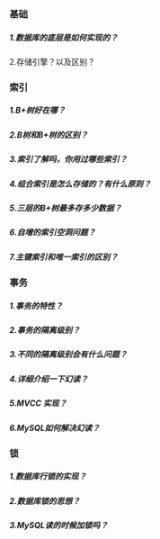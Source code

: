### 基础

##### 1.数据库的底层是如何实现的？

2.存储引擎？以及区别？

### 索引

##### 1.B+树好在哪？

##### 2.B树和B+树的区别？

##### 3.索引了解吗，你用过哪些索引？

##### 4.组合索引是怎么存储的？有什么原则？

##### 5.三层的B+树最多存多少数据？

##### 6.自增的索引空洞问题？

##### 7.主键索引和唯一索引的区别？

##### 

### 事务

##### 1.事务的特性？

##### 2.事务的隔离级别？

##### 3.不同的隔离级别会有什么问题？

##### 4.详细介绍一下幻读？

##### 5.MVCC 实现？

##### 6.MySQL如何解决幻读？

### 锁

##### 1.数据库行锁的实现？

##### 2.数据库锁的思想？

##### 3.MySQL读的时候加锁吗？